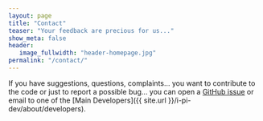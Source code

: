 ```yaml
---
layout: page
title: "Contact"
teaser: "Your feedback are precious for us..."
show_meta: false
header:
   image_fullwidth: "header-homepage.jpg"
permalink: "/contact/"
---
```


If you have suggestions, questions, complaints...  you want to
contribute to the code or just to report a possible bug... you can
open a [GitHub issue](https://github.com/epfl-cosmo/i-pi-dev/issues) or email to
one of the [Main Developers]({{ site.url }}/i-pi-dev/about/developers).

